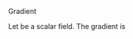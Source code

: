 Gradient

Let <!--[if mathML]><mml:math xmlns:mml="http://www.w3.org/1998/Math/MathML"><mml:mi>f</mml:mi><mml:mo>:</mml:mo><mml:msup><mml:mi>ℝ</mml:mi><mml:mi>n</mml:mi></mml:msup><mml:mo>→</mml:mo><mml:mi>ℝ</mml:mi></mml:math><![endif]--> be a scalar field. The gradient is

  <!--[if mathML]><mml:math xmlns:mml="http://www.w3.org/1998/Math/MathML" display="block"><mml:mo>∇</mml:mo><mml:mi>f</mml:mi><mml:mfenced><mml:mi>x</mml:mi></mml:mfenced><mml:mo>=</mml:mo><mml:mfenced open="[" close="]"><mml:mrow><mml:mtable><mml:mtr><mml:mtd><mml:maligngroup/><mml:mfrac><mml:mrow><mml:mo>&#120597;</mml:mo><mml:mi>f</mml:mi></mml:mrow><mml:mrow><mml:mo>&#120597;</mml:mo><mml:msub><mml:mi>x</mml:mi><mml:mn>1</mml:mn></mml:msub></mml:mrow></mml:mfrac></mml:mtd></mml:mtr><mml:mtr><mml:mtd><mml:maligngroup/><mml:mo>⋮</mml:mo></mml:mtd></mml:mtr><mml:mtr><mml:mtd><mml:maligngroup/><mml:mfrac><mml:mrow><mml:mo>&#120597;</mml:mo><mml:mi>f</mml:mi></mml:mrow><mml:mrow><mml:mo>&#120597;</mml:mo><mml:msub><mml:mi>x</mml:mi><mml:mi>n</mml:mi></mml:msub></mml:mrow></mml:mfrac></mml:mtd></mml:mtr></mml:mtable></mml:mrow></mml:mfenced></mml:math><![endif]-->
